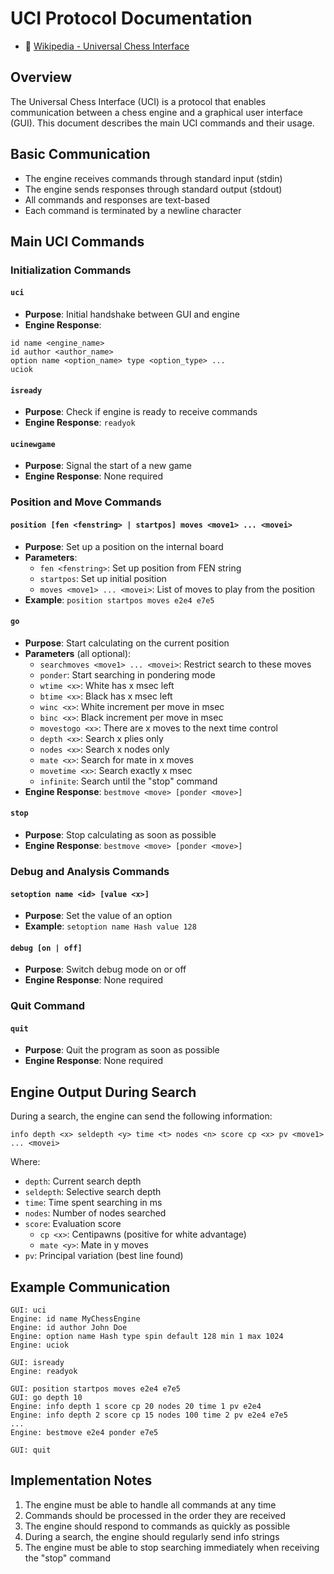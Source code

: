 # UCI Protocol Documentation

- 🔗 [Wikipedia - Universal Chess Interface](https://en.wikipedia.org/wiki/Universal_Chess_Interface)

## Overview

The Universal Chess Interface (UCI) is a protocol that enables communication between a chess engine and a graphical user interface (GUI). This document describes the main UCI commands and their usage.

## Basic Communication

- The engine receives commands through standard input (stdin)
- The engine sends responses through standard output (stdout)
- All commands and responses are text-based
- Each command is terminated by a newline character

## Main UCI Commands

### Initialization Commands

#### `uci`

- **Purpose**: Initial handshake between GUI and engine
- **Engine Response**:

```
id name <engine_name>
id author <author_name>
option name <option_name> type <option_type> ...
uciok
```

#### `isready`

- **Purpose**: Check if engine is ready to receive commands
- **Engine Response**: `readyok`

#### `ucinewgame`

- **Purpose**: Signal the start of a new game
- **Engine Response**: None required

### Position and Move Commands

#### `position [fen <fenstring> | startpos] moves <move1> ... <movei>`

- **Purpose**: Set up a position on the internal board
- **Parameters**:
  - `fen <fenstring>`: Set up position from FEN string
  - `startpos`: Set up initial position
  - `moves <move1> ... <movei>`: List of moves to play from the position
- **Example**: `position startpos moves e2e4 e7e5`

#### `go`

- **Purpose**: Start calculating on the current position
- **Parameters** (all optional):
  - `searchmoves <move1> ... <movei>`: Restrict search to these moves
  - `ponder`: Start searching in pondering mode
  - `wtime <x>`: White has x msec left
  - `btime <x>`: Black has x msec left
  - `winc <x>`: White increment per move in msec
  - `binc <x>`: Black increment per move in msec
  - `movestogo <x>`: There are x moves to the next time control
  - `depth <x>`: Search x plies only
  - `nodes <x>`: Search x nodes only
  - `mate <x>`: Search for mate in x moves
  - `movetime <x>`: Search exactly x msec
  - `infinite`: Search until the "stop" command
- **Engine Response**: `bestmove <move> [ponder <move>]`

#### `stop`

- **Purpose**: Stop calculating as soon as possible
- **Engine Response**: `bestmove <move> [ponder <move>]`

### Debug and Analysis Commands

#### `setoption name <id> [value <x>]`

- **Purpose**: Set the value of an option
- **Example**: `setoption name Hash value 128`

#### `debug [on | off]`

- **Purpose**: Switch debug mode on or off
- **Engine Response**: None required

### Quit Command

#### `quit`

- **Purpose**: Quit the program as soon as possible
- **Engine Response**: None required

## Engine Output During Search

During a search, the engine can send the following information:

```
info depth <x> seldepth <y> time <t> nodes <n> score cp <x> pv <move1> ... <movei>
```

Where:

- `depth`: Current search depth
- `seldepth`: Selective search depth
- `time`: Time spent searching in ms
- `nodes`: Number of nodes searched
- `score`: Evaluation score
  - `cp <x>`: Centipawns (positive for white advantage)
  - `mate <y>`: Mate in y moves
- `pv`: Principal variation (best line found)

## Example Communication

```
GUI: uci
Engine: id name MyChessEngine
Engine: id author John Doe
Engine: option name Hash type spin default 128 min 1 max 1024
Engine: uciok

GUI: isready
Engine: readyok

GUI: position startpos moves e2e4 e7e5
GUI: go depth 10
Engine: info depth 1 score cp 20 nodes 20 time 1 pv e2e4
Engine: info depth 2 score cp 15 nodes 100 time 2 pv e2e4 e7e5
...
Engine: bestmove e2e4 ponder e7e5

GUI: quit
```

## Implementation Notes

1. The engine must be able to handle all commands at any time
2. Commands should be processed in the order they are received
3. The engine should respond to commands as quickly as possible
4. During a search, the engine should regularly send info strings
5. The engine must be able to stop searching immediately when receiving the "stop" command
